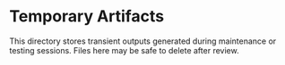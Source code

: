 # Temporary Artifacts

This directory stores transient outputs generated during maintenance or testing sessions. Files here may be safe to delete after review.
